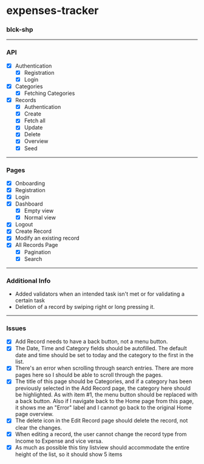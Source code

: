 # expenses-tracker
### blck-shp

---

### API

- [x] Authentication
    - [x] Registration
    - [x] Login
- [x] Categories
    - [x] Fetching Categories
- [x] Records
    - [x] Authentication
    - [x] Create
    - [x] Fetch all
    - [x] Update
    - [x] Delete
    - [x] Overview
    - [x] Seed

---

### Pages

- [x] Onboarding
- [x] Registration
- [x] Login
- [x] Dashboard
    - [x] Empty view
    - [x] Normal view
- [x] Logout
- [x] Create Record
- [x] Modify an existing record
- [x] All Records Page
    - [x] Pagination
    - [x] Search

---

### Additional Info

- Added validators when an intended task isn't met or for validating a certain task
- Deletion of a record by swiping right or long pressing it.

---

### Issues

- [x] Add Record needs to have a back button, not a menu button.
- [x] The Date, Time and Category fields should be autofilled. The default date and time should be set to today and the category to the first in the list.
- [x] There's an error when scrolling through search entries. There are more pages here so I should be able to scroll through the pages.
- [x] The title of this page should be Categories, and if a category has been previously selected in the Add Record page, the category here should be highlighted. As with item #1, the menu button should be replaced with a back button. Also if I navigate back to the Home page from this page, it shows me an "Error" label and I cannot go back to the original Home page overview.
- [x] The delete icon in the Edit Record page should delete the record, not clear the changes.
- [x] When editing a record, the user cannot change the record type from Income to Expense and vice versa.
- [x] As much as possible this tiny listview should accommodate the entire height of the list, so it should show 5 items
